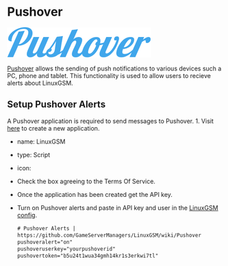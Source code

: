 # Pushover

![](../.gitbook/assets/pushover_logo.png)

[Pushover](https://pushover.net) allows the sending of push notifications to various devices such a PC, phone and tablet. This functionality is used to allow users to recieve alerts about LinuxGSM.

## Setup Pushover Alerts

A Pushover application is required to send messages to Pushover. 1. Visit [here](https://pushover.net/apps/build) to create a new application.

* name: LinuxGSM
* type: Script
* icon:
* Check the box agreeing to the Terms Of Service.
* Once the application has been created get the API key.
* Turn on Pushover alerts and paste in API key and user in the [LinuxGSM config](../configuration/linuxgsm-config.md).

  ```text
  # Pushover Alerts | https://github.com/GameServerManagers/LinuxGSM/wiki/Pushover
  pushoveralert="on"
  pushoveruserkey="yourpushoverid"
  pushovertoken="b5u24t1wua34gmh14kr1s3erkwi7tl"
  ```


